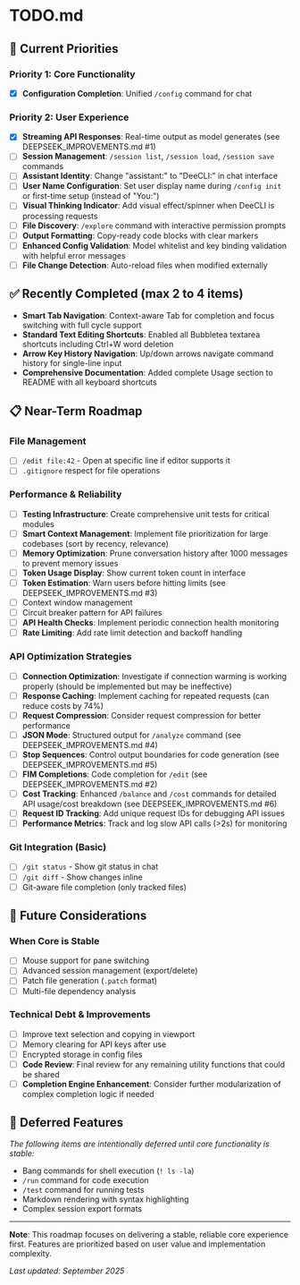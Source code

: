 # TODO.md

## 🎯 Current Priorities

### Priority 1: Core Functionality
- [x] **Configuration Completion**: Unified `/config` command for chat

### Priority 2: User Experience
- [x] **Streaming API Responses**: Real-time output as model generates (see DEEPSEEK_IMPROVEMENTS.md #1)
- [ ] **Session Management**: `/session list`, `/session load`, `/session save` commands
- [ ] **Assistant Identity**: Change "assistant:" to "DeeCLI:" in chat interface
- [ ] **User Name Configuration**: Set user display name during `/config init` or first-time setup (instead of "You:")
- [ ] **Visual Thinking Indicator**: Add visual effect/spinner when DeeCLI is processing requests
- [ ] **File Discovery**: `/explore` command with interactive permission prompts
- [ ] **Output Formatting**: Copy-ready code blocks with clear markers
- [ ] **Enhanced Config Validation**: Model whitelist and key binding validation with helpful error messages
- [ ] **File Change Detection**: Auto-reload files when modified externally

## ✅ Recently Completed (max 2 to 4 items)
- **Smart Tab Navigation**: Context-aware Tab for completion and focus switching with full cycle support
- **Standard Text Editing Shortcuts**: Enabled all Bubbletea textarea shortcuts including Ctrl+W word deletion
- **Arrow Key History Navigation**: Up/down arrows navigate command history for single-line input
- **Comprehensive Documentation**: Added complete Usage section to README with all keyboard shortcuts

## 📋 Near-Term Roadmap

### File Management
- [ ] `/edit file:42` - Open at specific line if editor supports it
- [ ] `.gitignore` respect for file operations

### Performance & Reliability
- [ ] **Testing Infrastructure**: Create comprehensive unit tests for critical modules
- [ ] **Smart Context Management**: Implement file prioritization for large codebases (sort by recency, relevance)
- [ ] **Memory Optimization**: Prune conversation history after 1000 messages to prevent memory issues
- [ ] **Token Usage Display**: Show current token count in interface
- [ ] **Token Estimation**: Warn users before hitting limits (see DEEPSEEK_IMPROVEMENTS.md #3)
- [ ] Context window management
- [ ] Circuit breaker pattern for API failures
- [ ] **API Health Checks**: Implement periodic connection health monitoring
- [ ] **Rate Limiting**: Add rate limit detection and backoff handling

### API Optimization Strategies
- [ ] **Connection Optimization**: Investigate if connection warming is working properly (should be implemented but may be ineffective)
- [ ] **Response Caching**: Implement caching for repeated requests (can reduce costs by 74%)
- [ ] **Request Compression**: Consider request compression for better performance
- [ ] **JSON Mode**: Structured output for `/analyze` command (see DEEPSEEK_IMPROVEMENTS.md #4)
- [ ] **Stop Sequences**: Control output boundaries for code generation (see DEEPSEEK_IMPROVEMENTS.md #5)
- [ ] **FIM Completions**: Code completion for `/edit` (see DEEPSEEK_IMPROVEMENTS.md #2)
- [ ] **Cost Tracking**: Enhanced `/balance` and `/cost` commands for detailed API usage/cost breakdown (see DEEPSEEK_IMPROVEMENTS.md #6)
- [ ] **Request ID Tracking**: Add unique request IDs for debugging API issues
- [ ] **Performance Metrics**: Track and log slow API calls (>2s) for monitoring

### Git Integration (Basic)
- [ ] `/git status` - Show git status in chat
- [ ] `/git diff` - Show changes inline
- [ ] Git-aware file completion (only tracked files)

## 🔮 Future Considerations

### When Core is Stable
- [ ] Mouse support for pane switching
- [ ] Advanced session management (export/delete)
- [ ] Patch file generation (`.patch` format)
- [ ] Multi-file dependency analysis

### Technical Debt & Improvements
- [ ] Improve text selection and copying in viewport
- [ ] Memory clearing for API keys after use
- [ ] Encrypted storage in config files
- [ ] **Code Review**: Final review for any remaining utility functions that could be shared
- [ ] **Completion Engine Enhancement**: Consider further modularization of complex completion logic if needed

## 🚧 Deferred Features
*The following items are intentionally deferred until core functionality is stable:*
- Bang commands for shell execution (`! ls -la`)
- `/run` command for code execution
- `/test` command for running tests
- Markdown rendering with syntax highlighting
- Complex session export formats

---

**Note**: This roadmap focuses on delivering a stable, reliable core experience first. Features are prioritized based on user value and implementation
complexity.

*Last updated: September 2025*
